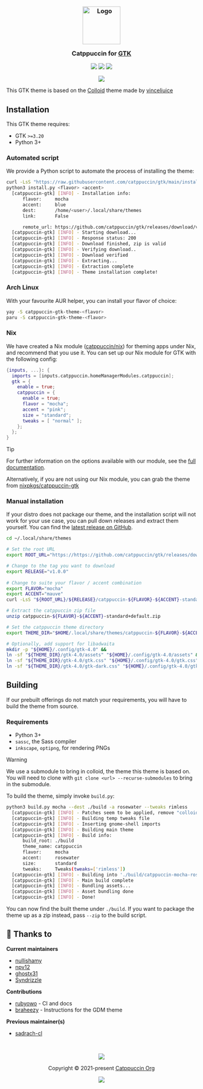 <h3 align="center">
  <img src="https://raw.githubusercontent.com/catppuccin/catppuccin/main/assets/logos/exports/1544x1544_circle.png" width="100" alt="Logo"/><br/>
  <img src="https://raw.githubusercontent.com/catppuccin/catppuccin/main/assets/misc/transparent.png" height="30" width="0px"/>
  Catppuccin for <a href="https://gtk.org/">GTK</a>
  <img src="https://raw.githubusercontent.com/catppuccin/catppuccin/main/assets/misc/transparent.png" height="30" width="0px"/>
</h3>

<p align="center">
  <a href="https://github.com/catppuccin/gtk/stargazers"><img src="https://img.shields.io/github/stars/catppuccin/gtk?colorA=363a4f&colorB=b7bdf8&style=for-the-badge"></a>
  <a href="https://github.com/catppuccin/gtk/issues"><img src="https://img.shields.io/github/issues/catppuccin/gtk?colorA=363a4f&colorB=f5a97f&style=for-the-badge"></a>
  <a href="https://github.com/catppuccin/gtk/contributors"><img src="https://img.shields.io/github/contributors/catppuccin/gtk?colorA=363a4f&colorB=a6da95&style=for-the-badge"></a>
</p>

<p align="center">
  <img src="assets/res.webp"/>
</p>

This GTK theme is based on the [Colloid](https://github.com/vinceliuice/Colloid-gtk-theme) theme made by [vinceliuice](https://github.com/vinceliuice)

## Installation

This GTK theme requires:

- GTK `>=3.20`
- Python 3+

### Automated script

We provide a Python script to automate the process of installing the theme:

```bash
curl -LsS "https://raw.githubusercontent.com/catppuccin/gtk/main/install.py" -o install.py
python3 install.py <flavor> <accent>
  [catppuccin-gtk] [INFO] - Installation info:
      flavor:     mocha
      accent:     blue
      dest:       /home/<user>/.local/share/themes
      link:       False

      remote_url: https://github.com/catppuccin/gtk/releases/download/v1.0.0-alpha/catppuccin-mocha-blue-standard+default.zip
  [catppuccin-gtk] [INFO] - Starting download...
  [catppuccin-gtk] [INFO] - Response status: 200
  [catppuccin-gtk] [INFO] - Download finished, zip is valid
  [catppuccin-gtk] [INFO] - Verifying download..
  [catppuccin-gtk] [INFO] - Download verified
  [catppuccin-gtk] [INFO] - Extracting...
  [catppuccin-gtk] [INFO] - Extraction complete
  [catppuccin-gtk] [INFO] - Theme installation complete! 
```

### Arch Linux

With your favourite AUR helper, you can install your flavor of choice:

```bash
yay -S catppuccin-gtk-theme-<flavor>
paru -S catppuccin-gtk-theme-<flavor>
```

### Nix

We have created a Nix module ([catppuccin/nix](https://github.com/catppuccin/nix)) for theming apps under Nix, and recommend that you use it.
You can set up our Nix module for GTK with the following config:

```nix
{inputs, ...}: {
  imports = [inputs.catppuccin.homeManagerModules.catppuccin];
  gtk = {
    enable = true;
    catppuccin = {
      enable = true;
      flavor = "mocha";
      accent = "pink";
      size = "standard";
      tweaks = [ "normal" ];
    };
  };
}
```

> [!TIP]
> For further information on the options available with our module, see the [full documentation](https://github.com/catppuccin/nix/blob/main/docs/home-manager-options.md#gtkcatppuccinenable).

Alternatively, if you are not using our Nix module, you can grab the theme from [nixpkgs/catppuccin-gtk](https://github.com/NixOS/nixpkgs/blob/master/pkgs/data/themes/catppuccin-gtk/default.nix)

### Manual installation

If your distro does not package our theme, and the installation script will not work for your use case, you can pull down releases and extract them yourself. You can find the [latest release on GitHub](https://github.com/catppuccin/gtk/releases/latest).

```bash
cd ~/.local/share/themes

# Set the root URL
export ROOT_URL="https://https://github.com/catppuccin/gtk/releases/download"

# Change to the tag you want to download
export RELEASE="v1.0.0"
  
# Change to suite your flavor / accent combination
export FLAVOR="mocha"
export ACCENT="mauve"
curl -LsS "${ROOT_URL}/${RELEASE}/catppuccin-${FLAVOR}-${ACCENT}-standard+default.zip"

# Extract the catppuccin zip file
unzip catppuccin-${FLAVOR}-${ACCENT}-standard+default.zip

# Set the catppuccin theme directory
export THEME_DIR="$HOME/.local/share/themes/catppuccin-${FLAVOR}-${ACCENT}-standard+default"

# Optionally, add support for libadwaita
mkdir -p "${HOME}/.config/gtk-4.0" && 
ln -sf "${THEME_DIR}/gtk-4.0/assets" "${HOME}/.config/gtk-4.0/assets" &&
ln -sf "${THEME_DIR}/gtk-4.0/gtk.css" "${HOME}/.config/gtk-4.0/gtk.css" &&
ln -sf "${THEME_DIR}/gtk-4.0/gtk-dark.css" "${HOME}/.config/gtk-4.0/gtk-dark.css"
```

## Building

If our prebuilt offerings do not match your requirements, you will have to build the theme from source.

### Requirements

- Python 3+
- `sassc`, the Sass compiler
- `inkscape`, `optipng`, for rendering PNGs

> [!WARNING]
> We use a submodule to bring in colloid, the theme this theme is based on. You will need to clone
> with `git clone <url> --recurse-submodules` to bring in the submodule.

To build the theme, simply invoke `build.py`:

```bash
python3 build.py mocha --dest ./build -a rosewater --tweaks rimless
  [catppuccin-gtk] [INFO] - Patches seem to be applied, remove "colloid/.patched" to force application (this may fail)
  [catppuccin-gtk] [INFO] - Building temp tweaks file
  [catppuccin-gtk] [INFO] - Inserting gnome-shell imports
  [catppuccin-gtk] [INFO] - Building main theme
  [catppuccin-gtk] [INFO] - Build info:
      build_root: ./build
      theme_name: catppuccin
      flavor:     mocha
      accent:     rosewater
      size:       standard
      tweaks:     Tweaks(tweaks=['rimless'])
  [catppuccin-gtk] [INFO] - Building into './build/catppuccin-mocha-rosewater-standard+rimless'...
  [catppuccin-gtk] [INFO] - Main build complete
  [catppuccin-gtk] [INFO] - Bundling assets...
  [catppuccin-gtk] [INFO] - Asset bundling done
  [catppuccin-gtk] [INFO] - Done!
```

You can now find the built theme under `./build`. If you want to package the theme up as a zip instead, pass `--zip` to the build script.

## 💝 Thanks to

**Current maintainers**

- [nullishamy](https://github.com/nullishamy)
- [npv12](https://github.com/npv12)
- [ghostx31](https://github.com/ghostx31)
- [Syndrizzle](https://github.com/Syndrizzle)

**Contributions**

- [rubyowo](https://github.com/rubyowo) - CI and docs
- [braheezy](https://github.com/braheezy) - Instructions for the GDM theme

**Previous maintainer(s)**

- [sadrach-cl](https://github.com/sadrach-cl)

&nbsp;

<p align="center"><img src="https://raw.githubusercontent.com/catppuccin/catppuccin/main/assets/footers/gray0_ctp_on_line.svg?sanitize=true" /></p>
<p align="center">Copyright &copy; 2021-present <a href="https://github.com/catppuccin" target="_blank">Catppuccin Org</a>
<p align="center"><a href="https://github.com/catppuccin/gtk/blob/main/LICENSE"><img src="https://img.shields.io/static/v1.svg?style=for-the-badge&label=License&message=GPLv3&logoColor=d9e0ee&colorA=363a4f&colorB=b7bdf8"/></a></p>
